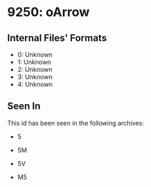 # 9250: oArrow

## Internal Files' Formats
- 0: Unknown
- 1: Unknown
- 2: Unknown
- 3: Unknown
- 4: Unknown

## Seen In

This id has been seen in the following archives:  

- 5  

- 5M  

- 5V  

- M5  
